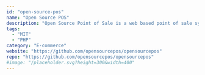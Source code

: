 ```yaml
---
id: "open-source-pos"
name: "Open Source POS"
description: "Open Source Point of Sale is a web based point of sale system."
tags:
  - "MIT"
  - "PHP"
category: "E-commerce"
website: "https://github.com/opensourcepos/opensourcepos"
repo: "https://github.com/opensourcepos/opensourcepos"
#image: "/placeholder.svg?height=300&width=400"
---
```


